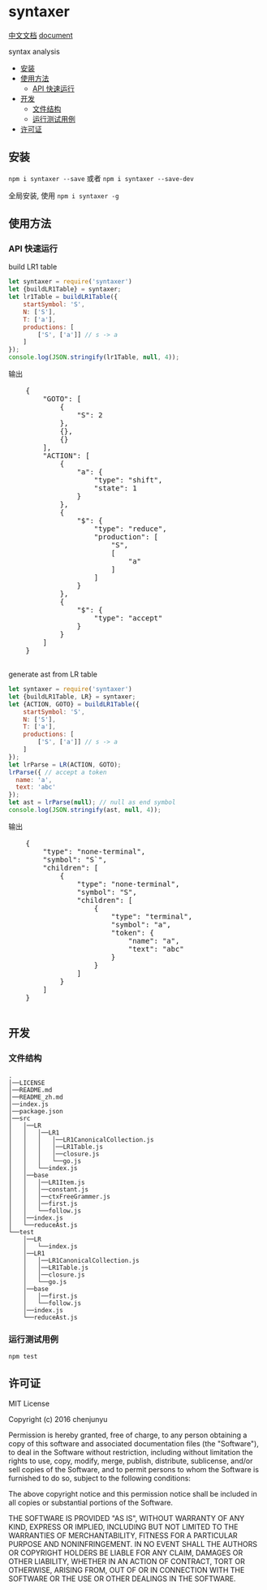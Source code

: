 # syntaxer

[中文文档](./README_zh.md)   [document](./README.md)

syntax analysis
- [安装](#%E5%AE%89%E8%A3%85)
- [使用方法](#%E4%BD%BF%E7%94%A8%E6%96%B9%E6%B3%95)
  * [API 快速运行](#api-%E5%BF%AB%E9%80%9F%E8%BF%90%E8%A1%8C)
- [开发](#%E5%BC%80%E5%8F%91)
  * [文件结构](#%E6%96%87%E4%BB%B6%E7%BB%93%E6%9E%84)
  * [运行测试用例](#%E8%BF%90%E8%A1%8C%E6%B5%8B%E8%AF%95%E7%94%A8%E4%BE%8B)
- [许可证](#%E8%AE%B8%E5%8F%AF%E8%AF%81)

## 安装

`npm i syntaxer --save` 或者 `npm i syntaxer --save-dev`

全局安装, 使用 `npm i syntaxer -g`



## 使用方法








### API 快速运行

build LR1 table

```js
let syntaxer = require('syntaxer')
let {buildLR1Table} = syntaxer;
let lr1Table = buildLR1Table({
    startSymbol: 'S',
    N: ['S'],
    T: ['a'],
    productions: [
        ['S', ['a']] // s -> a
    ]
});
console.log(JSON.stringify(lr1Table, null, 4));
```

<pre>
输出

    {
        "GOTO": [
            {
                "S": 2
            },
            {},
            {}
        ],
        "ACTION": [
            {
                "a": {
                    "type": "shift",
                    "state": 1
                }
            },
            {
                "$": {
                    "type": "reduce",
                    "production": [
                        "S",
                        [
                            "a"
                        ]
                    ]
                }
            },
            {
                "$": {
                    "type": "accept"
                }
            }
        ]
    }

</pre>
generate ast from LR table

```js
let syntaxer = require('syntaxer')
let {buildLR1Table, LR} = syntaxer;
let {ACTION, GOTO} = buildLR1Table({
    startSymbol: 'S',
    N: ['S'],
    T: ['a'],
    productions: [
        ['S', ['a']] // s -> a
    ]
});
let lrParse = LR(ACTION, GOTO);
lrParse({ // accept a token
  name: 'a',
  text: 'abc'
});
let ast = lrParse(null); // null as end symbol
console.log(JSON.stringify(ast, null, 4));
```

<pre>
输出

    {
        "type": "none-terminal",
        "symbol": "S`",
        "children": [
            {
                "type": "none-terminal",
                "symbol": "S",
                "children": [
                    {
                        "type": "terminal",
                        "symbol": "a",
                        "token": {
                            "name": "a",
                            "text": "abc"
                        }
                    }
                ]
            }
        ]
    }

</pre>

## 开发

### 文件结构

```
.
│──LICENSE
│──README.md
│──README_zh.md
│──index.js
│──package.json
│──src
│   │──LR
│   │   │──LR1
│   │   │   │──LR1CanonicalCollection.js
│   │   │   │──LR1Table.js
│   │   │   │──closure.js
│   │   │   └──go.js
│   │   └──index.js
│   │──base
│   │   │──LR1Item.js
│   │   │──constant.js
│   │   │──ctxFreeGrammer.js
│   │   │──first.js
│   │   └──follow.js
│   │──index.js
│   └──reduceAst.js
└──test
    │──LR
    │   └──index.js
    │──LR1
    │   │──LR1CanonicalCollection.js
    │   │──LR1Table.js
    │   │──closure.js
    │   └──go.js
    │──base
    │   │──first.js
    │   └──follow.js
    │──index.js
    └──reduceAst.js 
```


### 运行测试用例

`npm test`

## 许可证

MIT License

Copyright (c) 2016 chenjunyu

Permission is hereby granted, free of charge, to any person obtaining a copy
of this software and associated documentation files (the "Software"), to deal
in the Software without restriction, including without limitation the rights
to use, copy, modify, merge, publish, distribute, sublicense, and/or sell
copies of the Software, and to permit persons to whom the Software is
furnished to do so, subject to the following conditions:

The above copyright notice and this permission notice shall be included in all
copies or substantial portions of the Software.

THE SOFTWARE IS PROVIDED "AS IS", WITHOUT WARRANTY OF ANY KIND, EXPRESS OR
IMPLIED, INCLUDING BUT NOT LIMITED TO THE WARRANTIES OF MERCHANTABILITY,
FITNESS FOR A PARTICULAR PURPOSE AND NONINFRINGEMENT. IN NO EVENT SHALL THE
AUTHORS OR COPYRIGHT HOLDERS BE LIABLE FOR ANY CLAIM, DAMAGES OR OTHER
LIABILITY, WHETHER IN AN ACTION OF CONTRACT, TORT OR OTHERWISE, ARISING FROM,
OUT OF OR IN CONNECTION WITH THE SOFTWARE OR THE USE OR OTHER DEALINGS IN THE
SOFTWARE.
